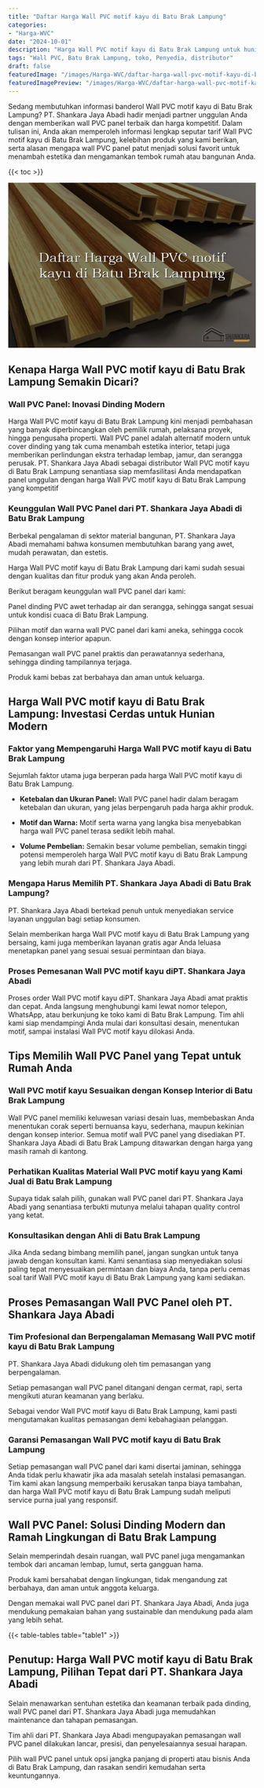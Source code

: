 ```yaml
---
title: "Daftar Harga Wall PVC motif kayu di Batu Brak Lampung"
categories:
- "Harga-WVC"
date: "2024-10-01"
description: "Harga Wall PVC motif kayu di Batu Brak Lampung untuk hunian, kantor, dan toko. Panel berkualitas, pilihan motif, variasi warna elegan, beserta layanan pemasangan dikerjakan oleh tenaga ahli ahli serta jaminan resmi!|Layanan penyediaan Wall PVC motif kayu di Batu Brak Lampung bagi keperluan rumah, kantor, atau ritel, beserta panel berkualitas dan instalasi oleh teknisi ahli serta garansi resmi.|Pilihan Wall PVC motif kayu di Batu Brak Lampung yang terbukti untuk tempat tinggal, office, dan gerai, dengan material berkualitas dan instalasi dikerjakan oleh teknisi ahli serta kepastian resmi.|Distribusi Wall PVC motif kayu di Batu Brak Lampung bagi rumah, kantor, dan ritel, beserta produk unggulan dan pemasangan dikerjakan oleh teknisi profesional, disertai beserta jaminan resmi.}"
tags: "Wall PVC, Batu Brak Lampung, toko, Penyedia, distributor"
draft: false
featuredImage: "/images/Harga-WVC/daftar-harga-wall-pvc-motif-kayu-di-batu-brak-lampung.png"
featuredImagePreview: "/images/Harga-WVC/daftar-harga-wall-pvc-motif-kayu-di-batu-brak-lampung.png"
---
```


Sedang membutuhkan informasi banderol Wall PVC motif kayu di Batu Brak Lampung? PT. Shankara Jaya Abadi hadir menjadi partner unggulan Anda dengan memberikan wall PVC panel terbaik dan harga kompetitif. Dalam tulisan ini, Anda akan memperoleh informasi lengkap seputar tarif Wall PVC motif kayu di Batu Brak Lampung, kelebihan produk yang kami berikan, serta alasan mengapa wall PVC panel patut menjadi solusi favorit untuk menambah estetika dan mengamankan tembok rumah atau bangunan Anda.

{{< toc >}}

![Daftar Harga Wall PVC motif kayu di Batu Brak Lampung](/images/Harga-WVC/Daftar-Harga-Wall-PVC-motif-kayu-di-Batu-Brak-Lampung.png)

## Kenapa Harga Wall PVC motif kayu di Batu Brak Lampung Semakin Dicari?

### Wall PVC Panel: Inovasi Dinding Modern

Harga Wall PVC motif kayu di Batu Brak Lampung kini menjadi pembahasan yang banyak diperbincangkan oleh pemilik rumah, pelaksana proyek, hingga pengusaha properti. Wall PVC panel adalah alternatif modern untuk cover dinding yang tak cuma menambah estetika interior, tetapi juga memberikan perlindungan ekstra terhadap lembap, jamur, dan serangga perusak. PT. Shankara Jaya Abadi sebagai distributor Wall PVC motif kayu di Batu Brak Lampung senantiasa siap memfasilitasi Anda mendapatkan panel unggulan dengan harga Wall PVC motif kayu di Batu Brak Lampung yang kompetitif

### Keunggulan Wall PVC Panel dari PT. Shankara Jaya Abadi di Batu Brak Lampung

Berbekal pengalaman di sektor material bangunan, PT. Shankara Jaya Abadi memahami bahwa konsumen membutuhkan barang yang awet, mudah perawatan, dan estetis.

Harga Wall PVC motif kayu di Batu Brak Lampung dari kami sudah sesuai dengan kualitas dan fitur produk yang akan Anda peroleh.

Berikut beragam keunggulan wall PVC panel dari kami:

Panel dinding PVC awet terhadap air dan serangga, sehingga sangat sesuai untuk kondisi cuaca di Batu Brak Lampung.

Pilihan motif dan warna wall PVC panel dari kami aneka, sehingga cocok dengan konsep interior apapun.

Pemasangan wall PVC panel praktis dan perawatannya sederhana, sehingga dinding tampilannya terjaga.

Produk kami bebas zat berbahaya dan aman untuk keluarga.

## Harga Wall PVC motif kayu di Batu Brak Lampung: Investasi Cerdas untuk Hunian Modern

### Faktor yang Mempengaruhi Harga Wall PVC motif kayu di Batu Brak Lampung

Sejumlah faktor utama juga berperan pada harga Wall PVC motif kayu di Batu Brak Lampung.

- **Ketebalan dan Ukuran Panel:** Wall PVC panel hadir dalam beragam ketebalan dan ukuran, yang jelas berpengaruh pada harga akhir produk.

- **Motif dan Warna:** Motif serta warna yang langka bisa menyebabkan harga wall PVC panel terasa sedikit lebih mahal.

- **Volume Pembelian:** Semakin besar volume pembelian, semakin tinggi potensi memperoleh harga Wall PVC motif kayu di Batu Brak Lampung yang lebih murah dari PT. Shankara Jaya Abadi.

### Mengapa Harus Memilih PT. Shankara Jaya Abadi di Batu Brak Lampung?

PT. Shankara Jaya Abadi bertekad penuh untuk menyediakan service layanan unggulan bagi setiap konsumen.

Selain memberikan harga Wall PVC motif kayu di Batu Brak Lampung yang bersaing, kami juga memberikan layanan gratis agar Anda leluasa menetapkan panel yang sesuai sesuai permintaan dan biaya.

### Proses Pemesanan Wall PVC motif kayu diPT. Shankara Jaya Abadi

Proses order Wall PVC motif kayu diPT. Shankara Jaya Abadi amat praktis dan cepat. Anda langsung menghubungi kami lewat nomor telepon, WhatsApp, atau berkunjung ke toko kami di Batu Brak Lampung. Tim ahli kami siap mendampingi Anda mulai dari konsultasi desain, menentukan motif, sampai instalasi Wall PVC motif kayu dilokasi Anda.

## Tips Memilih Wall PVC Panel yang Tepat untuk Rumah Anda

### Wall PVC motif kayu Sesuaikan dengan Konsep Interior di Batu Brak Lampung

Wall PVC panel memiliki keluwesan variasi desain luas, membebaskan Anda menentukan corak seperti bernuansa kayu, sederhana, maupun kekinian dengan konsep interior. Semua motif wall PVC panel yang disediakan PT. Shankara Jaya Abadi di Batu Brak Lampung ditawarkan dengan harga yang masih ramah di kantong.

### Perhatikan Kualitas Material Wall PVC motif kayu yang Kami Jual di Batu Brak Lampung

Supaya tidak salah pilih, gunakan wall PVC panel dari PT. Shankara Jaya Abadi yang senantiasa terbukti mutunya melalui tahapan quality control yang ketat.

### Konsultasikan dengan Ahli di Batu Brak Lampung

Jika Anda sedang bimbang memilih panel, jangan sungkan untuk tanya jawab dengan konsultan kami. Kami senantiasa siap menyediakan solusi paling tepat menyesuaikan permintaan dan biaya Anda, tanpa perlu cemas soal tarif Wall PVC motif kayu di Batu Brak Lampung yang kami sediakan.

## Proses Pemasangan Wall PVC Panel oleh PT. Shankara Jaya Abadi

### Tim Profesional dan Berpengalaman Memasang Wall PVC motif kayu di Batu Brak Lampung

PT. Shankara Jaya Abadi didukung oleh tim pemasangan yang berpengalaman.

Setiap pemasangan wall PVC panel ditangani dengan cermat, rapi, serta mengikuti aturan keamanan yang berlaku.

Sebagai vendor Wall PVC motif kayu di Batu Brak Lampung, kami pasti mengutamakan kualitas pemasangan demi kebahagiaan pelanggan.

### Garansi Pemasangan Wall PVC motif kayu di Batu Brak Lampung

Setiap pemasangan wall PVC panel dari kami disertai jaminan, sehingga Anda tidak perlu khawatir jika ada masalah setelah instalasi pemasangan. Tim kami akan langsung memperbaiki kerusakan tanpa biaya tambahan, dan harga Wall PVC motif kayu di Batu Brak Lampung sudah meliputi service purna jual yang responsif.

## Wall PVC Panel: Solusi Dinding Modern dan Ramah Lingkungan di Batu Brak Lampung

Selain memperindah desain ruangan, wall PVC panel juga mengamankan tembok dari ancaman lembap, lumut, serta gangguan hama.

Produk kami bersahabat dengan lingkungan, tidak mengandung zat berbahaya, dan aman untuk anggota keluarga.

Dengan memakai wall PVC panel dari PT. Shankara Jaya Abadi, Anda juga mendukung pemakaian bahan yang sustainable dan mendukung pada alam yang lebih sehat.

{{< table-tables table="table1" >}}

## Penutup: Harga Wall PVC motif kayu di Batu Brak Lampung, Pilihan Tepat dari PT. Shankara Jaya Abadi

Selain menawarkan sentuhan estetika dan keamanan terbaik pada dinding, wall PVC panel dari PT. Shankara Jaya Abadi juga memudahkan maintenance dan tahapan pemasangan.

Tim ahli dari PT. Shankara Jaya Abadi mengupayakan pemasangan wall PVC panel dilakukan lancar, presisi, dan penyelesaiannya sesuai harapan.

Pilih wall PVC panel untuk opsi jangka panjang di properti atau bisnis Anda di Batu Brak Lampung, dan rasakan sendiri kemudahan serta keuntungannya.
